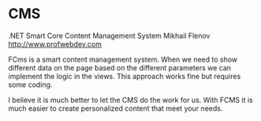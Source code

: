 # CMS
.NET Smart Core Content Management System 
Mikhail Flenov
http://www.profwebdev.com

FCms is a smart content management system. When we need to show different data 
on the page based on the different parameters we can implement the logic in the 
views. This approach works fine but requires some coding. 

I believe it is much better to let the CMS do the work for us. With FCMS it is 
much easier to create personalized content that meet your needs. 
